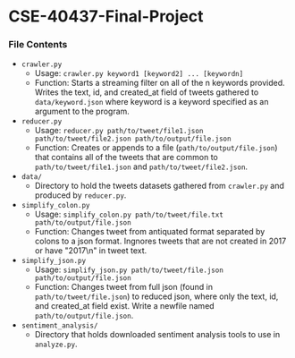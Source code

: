 # CSE-40437-Final-Project



### File Contents

* `crawler.py`
  * Usage: `crawler.py keyword1 [keyword2] ... [keywordn]`
  * Function: Starts a streaming filter on all of the n keywords provided. Writes the text, id, and created_at field of tweets gathered to `data/keyword.json` where keyword is a keyword specified as an argument to the program. 
* `reducer.py`
  * Usage: `reducer.py path/to/tweet/file1.json path/to/tweet/file2.json path/to/output/file.json`
  * Function: Creates or appends to a file (`path/to/output/file.json`) that contains all of the tweets that are common to `path/to/tweet/file1.json` and `path/to/tweet/file2.json`.
* `data/`
  * Directory to hold the tweets datasets gathered from `crawler.py` and produced by `reducer.py`.
* `simplify_colon.py`
  * Usage: `simplify_colon.py path/to/tweet/file.txt path/to/output/file.json`
  * Function: Changes tweet from antiquated format separated by colons to a json format. Ingnores tweets that are not created in 2017 or have "2017\n" in tweet text.
* `simplify_json.py`
  * Usage: `simplify_json.py path/to/tweet/file.json path/to/output/file.json`
  * Function: Changes tweet from full json (found in `path/to/tweet/file.json`) to reduced json, where only the text, id, and created_at field exist. Write a newfile named `path/to/output/file.json`.
* `sentiment_analysis/`
  * Directory that holds downloaded sentiment analysis tools to use in `analyze.py`.
